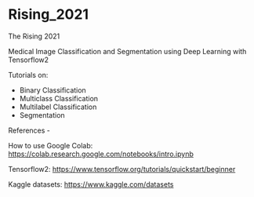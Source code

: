 # Rising_2021
The Rising 2021

Medical Image Classification and Segmentation using Deep Learning with Tensorflow2

Tutorials on: 
 - Binary Classification
 - Multiclass Classification
 - Multilabel Classification
 - Segmentation
  
References - 

How to use Google Colab: https://colab.research.google.com/notebooks/intro.ipynb

Tensorflow2: https://www.tensorflow.org/tutorials/quickstart/beginner

Kaggle datasets: https://www.kaggle.com/datasets



